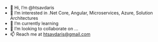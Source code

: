 - 👋 Hi, I’m @htsavdaris 
- 👀 I’m interested in .Net Core, Angular, Microservices, Azure, Solution Architectures
- 🌱 I’m currently learning 
- 💞️ I’m looking to collaborate on ...
- 📫 Reach me at htsavdaris@gmail.com

<!---
htsavdaris/htsavdaris is a ✨ special ✨ repository because its `README.md` (this file) appears on your GitHub profile.
You can click the Preview link to take a look at your changes.
--->
